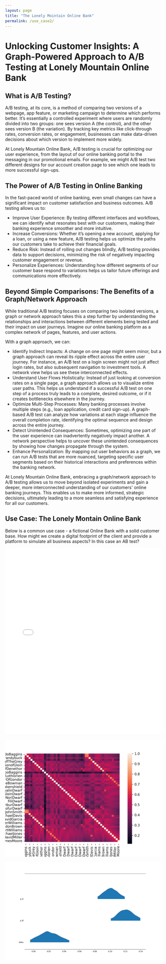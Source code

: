```yaml
---
layout: page
title: "The Lonely Mointain Online Bank"
permalink: /use_case2/
---
```


# Unlocking Customer Insights: A Graph-Powered Approach to A/B Testing at Lonely Mountain Online Bank
## What is A/B Testing?
A/B testing, at its core, is a method of comparing two versions of a webpage, app feature, or marketing campaign to determine which performs better. It’s essentially a controlled experiment where users are randomly divided into two groups: one sees version A (the control), and the other sees version B (the variation). By tracking key metrics like click-through rates, conversion rates, or engagement, businesses can make data-driven decisions about which version to implement more widely.

At Lonely Mountain Online Bank, A/B testing is crucial for optimizing our user experience, from the layout of our online banking portal to the messaging in our promotional emails. For example, we might A/B test two different designs for our account creation page to see which one leads to more successful sign-ups.

## The Power of A/B Testing in Online Banking
In the fast-paced world of online banking, even small changes can have a significant impact on customer satisfaction and business outcomes. A/B testing allows us to:

- Improve User Experience: By testing different interfaces and workflows, we can identify what resonates best with our customers, making their banking experience smoother and more intuitive.
- Increase Conversions: Whether it’s opening a new account, applying for a loan, or using a new feature, A/B testing helps us optimize the paths our customers take to achieve their financial goals.
- Reduce Risk: Instead of rolling out changes blindly, A/B testing provides data to support decisions, minimizing the risk of negatively impacting customer engagement or revenue.
- Personalize Experiences: Understanding how different segments of our customer base respond to variations helps us tailor future offerings and communications more effectively.

## Beyond Simple Comparisons: The Benefits of a Graph/Network Approach
While traditional A/B testing focuses on comparing two isolated versions, a graph or network approach takes this a step further by understanding the relationships and interactions between different elements being tested and their impact on user journeys. Imagine our online banking platform as a complex network of pages, features, and user actions.

With a graph approach, we can:

- Identify Indirect Impacts: A change on one page might seem minor, but a graph approach can reveal its ripple effect across the entire user journey. For instance, an A/B test on a login screen might not just affect login rates, but also subsequent navigation to investment tools. A network view helps us see these interconnected effects.
- Understand User Flows Holistically: Instead of just looking at conversion rates on a single page, a graph approach allows us to visualize entire user paths. This helps us understand if a successful A/B test on one step of a process truly leads to a complete, desired outcome, or if it creates bottlenecks elsewhere in the journey.
- Optimize Multi-Step Processes: Many banking processes involve multiple steps (e.g., loan application, credit card sign-up). A graph-based A/B test can analyze how variations at each stage influence the overall completion rate, identifying the optimal sequence and design across the entire journey.
- Detect Unintended Consequences: Sometimes, optimizing one part of the user experience can inadvertently negatively impact another. A network perspective helps to uncover these unintended consequences by showing how changes propagate through the system.
- Enhance Personalization: By mapping out user behaviors as a graph, we can run A/B tests that are more nuanced, targeting specific user segments based on their historical interactions and preferences within the banking network.

At Lonely Mountain Online Bank, embracing a graph/network approach to A/B testing allows us to move beyond isolated experiments and gain a deeper, more interconnected understanding of our customers' online banking journeys. This enables us to make more informed, strategic decisions, ultimately leading to a more seamless and satisfying experience for all our customers.

## Use Case: The Lonely Montain Online Bank

Below is a common use case - a fictional Online Bank with a solid customer base. How might we create a digital footprint of the client and provide a platform to simulate all business aspects? In this case an AB test?

<iframe src="/assets/the_lone_mountain_network.html" width="100%" height="600" frameborder="0"></iframe>

![Similarity Score of the customers](assets/the_lonely_mointain_similarity_score.png)


![AB test results of the customers](assets/the_lonely_mountain_AB_test.png)

